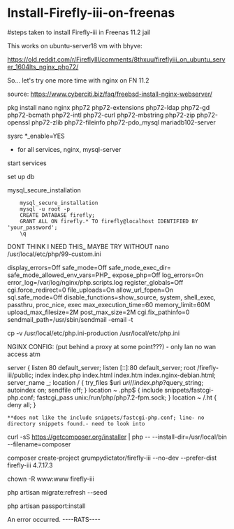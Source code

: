 # Install-Firefly-iii-on-freenas
#steps taken to install Firefly-iii in Freenas 11.2 jail 

This works on ubuntu-server18 vm with bhyve:

https://old.reddit.com/r/FireflyIII/comments/8thxuu/fireflyiii_on_ubuntu_server_1604lts_nginx_php72/

So... let's try one more time with nginx on FN 11.2

source: https://www.cyberciti.biz/faq/freebsd-install-nginx-webserver/

pkg install nano nginx php72 php72-extensions php72-ldap php72-gd php72-bcmath php72-intl php72-curl php72-mbstring php72-zip php72-openssl php72-zlib php72-fileinfo php72-pdo_mysql mariadb102-server

sysrc *_enable=YES
- for all services, nginx, mysql-server

start services

set up db

mysql_secure_installation

        mysql_secure_installation
        mysql -u root -p 
        CREATE DATABASE firefly; 
        GRANT ALL ON firefly.* TO firefly@localhost IDENTIFIED BY 'your_password'; 
        \q



DONT THINK I NEED THIS_ MAYBE TRY WITHOUT
nano /usr/local/etc/php/99-custom.ini

display_errors=Off
safe_mode=Off
safe_mode_exec_dir=
safe_mode_allowed_env_vars=PHP_
expose_php=Off
log_errors=On
error_log=/var/log/nginx/php.scripts.log
register_globals=Off
cgi.force_redirect=0
file_uploads=On
allow_url_fopen=On
sql.safe_mode=Off
disable_functions=show_source, system, shell_exec, passthru, proc_nice, exec
max_execution_time=60
memory_limit=60M
upload_max_filesize=2M
post_max_size=2M
cgi.fix_pathinfo=0
sendmail_path=/usr/sbin/sendmail -email -t

cp -v /usr/local/etc/php.ini-production /usr/local/etc/php.ini


NGINX CONFIG: (put behind a proxy at some point???) - only lan no wan access atm

server {
    listen 80 default_server;
    listen [::]:80 default_server;
    root /firefly-iii/public;
    index index.php index.html index.htm index.nginx-debian.html;
    server_name _;
    location / {
        try_files $uri $uri/ /index.php?$query_string;
        autoindex on;
        sendfile off;
    }
      location ~ \.php$ {
      include snippets/fastcgi-php.conf;
      fastcgi_pass unix:/run/php/php7.2-fpm.sock;
      }
      location ~ /\.ht {
      deny all;
      }
      
    **does not like the include snippets/fastcgi-php.conf; line- no directory snippets found.- need to look into


curl -sS https://getcomposer.org/installer | php -- --install-dir=/usr/local/bin --filename=composer

composer create-project grumpydictator/firefly-iii --no-dev --prefer-dist firefly-iii 4.7.17.3

chown -R www:www firefly-iii

php artisan migrate:refresh --seed

php artisan passport:install

An error occurred. ----RATS----


